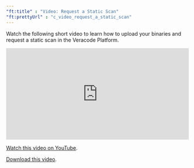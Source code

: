 ```yaml
---
"ft:title" : "Video: Request a Static Scan"
"ft:prettyUrl" : "c_video_request_a_static_scan"
---
```

Watch the following short video to learn how to upload your binaries and request a static scan in the Veracode Platform.

<iframe width="500" height="250" src="https://www.youtube.com/embed/M-v0dodSavM" title="Request a Static Scan" frameborder="0" allow="accelerometer; autoplay; clipboard-write; encrypted-media; gyroscope; picture-in-picture" allowfullscreen></iframe>

[Watch this video on YouTube](https://www.youtube.com/embed/M-v0dodSavM).

[Download this video](https://d3pn0dtbjseokt.cloudfront.net/Submit_a_Static_Scan.mp4).
